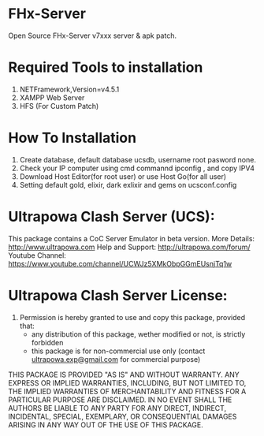 # FHx-Server
Open Source FHx-Server v7xxx server &amp; apk patch.


# Required Tools to installation
1. NETFramework,Version=v4.5.1
2. XAMPP Web Server
3. HFS (For Custom Patch)


# How To Installation
1. Create database, default database ucsdb, username root pasword none.
2. Check your IP computer using cmd commannd ipconfig , and copy IPV4
3. Download Host Editor(for root user) or use Host Go(for all user)
4. Setting default gold, elixir, dark exlixir and gems on ucsconf.config


# Ultrapowa Clash Server (UCS):

This package contains a CoC Server Emulator in beta version.
More Details: http://www.ultrapowa.com
Help and Support: http://ultrapowa.com/forum/
Youtube Channel: https://www.youtube.com/channel/UCWJz5XMkObpGGmEUsnjTq1w

# Ultrapowa Clash Server License:

1. Permission is hereby granted to use and copy this package, provided that:
	* any distribution of this package, wether modified or not, is strictly forbidden
	* this package is for non-commercial use only (contact ultrapowa.exp@gmail.com for commercial purpose)

THIS PACKAGE IS PROVIDED "AS IS" AND WITHOUT WARRANTY. ANY EXPRESS OR
IMPLIED WARRANTIES, INCLUDING, BUT NOT LIMITED TO, THE IMPLIED
WARRANTIES OF MERCHANTABILITY AND FITNESS FOR A PARTICULAR PURPOSE ARE
DISCLAIMED. IN NO EVENT SHALL THE AUTHORS BE LIABLE TO ANY PARTY FOR ANY
DIRECT, INDIRECT, INCIDENTAL, SPECIAL, EXEMPLARY, OR CONSEQUENTIAL
DAMAGES ARISING IN ANY WAY OUT OF THE USE OF THIS PACKAGE.
